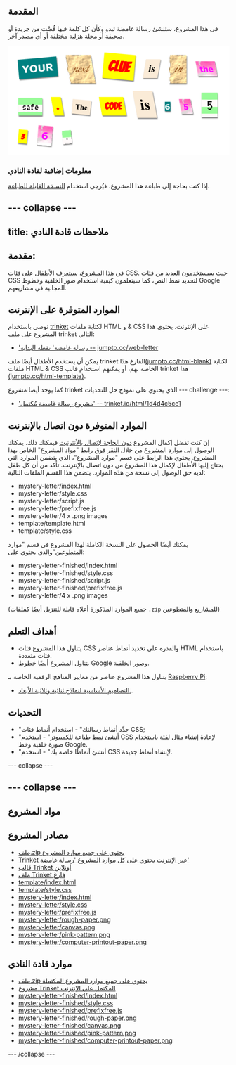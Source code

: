 ## المقدمة

في هذا المشروع، ستنشئ رسالة غامضة تبدو وكأن كل كلمة فيها قُصَّت من جريدة أو صحيفة أو مجلة هزلية مختلفة أو أي مصدر آخر.

![لقطة شاشة](images/letter-final.png)

### معلومات إضافية لقادة النادي

إذا كنت بحاجة إلى طباعة هذا المشروع، فيُرجى استخدام [النسخة القابلة للطباعة](https://projects.raspberrypi.org/en/projects/mystery-letter/print).

## \--- collapse \---

## title: ملاحظات قادة النادي

## مقدمة:

في هذا المشروع، سيتعرف الأطفال على فئات CSS. حيث سيستخدمون العديد من فئات CSS لتحديد نمط النص، كما سيتعلمون كيفية استخدام صور الخلفية وخطوط Google المجانية في مشاريعهم.

## الموارد المتوفرة على الإنترنت

نوصي باستخدام [trinket](https://trinket.io/) لكتابة ملفات HTML و & CSS على الإنترنت. يحتوي هذا المشروع على ملف trinket التالي:

* ['رسالة غامضة' نقطة البداية -- jumpto.cc/web-letter](http://jumpto.cc/web-letter)

يمكن أن يستخدم الأطفال أيضًا ملف trinket الفارغ هذا[(jumpto.cc/html-blank)](http://jumpto.cc/html-blank) لكتابة ملفات HTML & CSS الخاصة بهم، أو يمكنهم استخدام قالب trinket هذا [(jumpto.cc/html-template)](http://jumpto.cc/html-template).

كما يوجد أيضا مشروع trinket الذي يحتوي على نموذج حل للتحديات \--- challenge \---:

* ['مشروع رسالة غامضة مُكتمل' -- trinket.io/html/1d4d4c5ce1](https://trinket.io/html/1d4d4c5ce1)

## الموارد المتوفرة دون اتصال بالإنترنت

إن كنت تفضل إكمال المشروع [دون الحاجة لإتصال باﻷنترنيت](https://www.codeclubprojects.org/en-GB/resources/webdev-working-offline/) فيمكنك ذلك. يمكنك الوصول إلى موارد المشروع من خلال النقر فوق رابط "مواد المشروع" الخاص بهذا المشروع. يحتوي هذا الرابط على قسم "موارد المشروع"، الذي يتضمن الموارد التي يحتاج إليها الأطفال لإكمال هذا المشروع من دون اتصال بالإنترنت. تأكد من أن كل طفل لديه حق الوصول إلى نسخة من هذه الموارد. يتضمن هذا القسم الملفات التالية:

* mystery-letter/index.html
* mystery-letter/style.css
* mystery-letter/script.js
* mystery-letter/prefixfree.js
* mystery-letter/4 x .png images
* template/template.html
* template/style.css

يمكنك أيضًا الحصول على النسخة الكاملة لهذا المشروع في قسم "موارد المتطوعين"والذي يحتوي على:

* mystery-letter-finished/index.html
* mystery-letter-finished/style.css
* mystery-letter-finished/script.js
* mystery-letter-finished/prefixfree.js
* mystery-letter/4 x .png images

(جميع الموارد المذكورة أعلاه قابلة للتنزيل أيضًا كملفات `.zip` للمشاريع والمتطوعين)

## أهداف التعلم

* يتناول هذا المشروع فئات CSS والقدرة على تحديد أنماط عناصر HTML باستخدام فئات متعددة.
* يتناول المشروع أيضًا خطوط Google وصور الخلفية. 

يتناول هذا المشروع عناصر من معايير المناهج الرقمية الخاصة بـ [Raspberry Pi](http://rpf.io/curriculum):

* [التصاميم الأساسية لنماذج ثنائية وثلاثية الأبعاد.](https://www.raspberrypi.org/curriculum/design/creator).

## التحديات

* "حدِّد أنماط رسالتك" - استخدام أنماط فئات CSS;
* "أنشئ نمط طباعة للكمبيوتر" - استخدم CSS لإعادة إنشاء مثال لفئة باستخدام صورة خلفية وخط Google. 
* "أنشئ أنماطًا خاصة بك" - استخدم CSS لإنشاء أنماط جديدة.

\--- collapse \---

## \--- collapse \---

## مواد المشروع

## مصادر المشروع

* [ملف.zip يحتوي على جميع موارد المشروع](resources/letter-project-resources.zip)
* [Trinket عبر الإنترنت يحتوي على كل موارد المشروع 'رسالة غامضة'](http://jumpto.cc/web-letter)
* [قالب Trinket أونلاين](http://jumpto.cc/trinket-template)
* [ملف Trinket فارغ](http://jumpto.cc/trinket-blank)
* [template/index.html](resources/template-index.html)
* [template/style.css](resources/template-style.css)
* [mystery-letter/index.html](resources/mystery-letter-index.html)
* [mystery-letter/style.css](resources/mystery-letter-style.css)
* [mystery-letter/prefixfree.js](resources/mystery-letter-prefixfree.js)
* [mystery-letter/rough-paper.png](resources/mystery-letter-rough-paper.png)
* [mystery-letter/canvas.png](resources/mystery-letter-canvas.png)
* [mystery-letter/pink-pattern.png](resources/mystery-letter-pink-pattern.png)
* [mystery-letter/computer-printout-paper.png](resources/mystery-letter-computer-printout-paper.png)

## موارد قادة النادي

* [ملف.zip يحتوي على جميع موارد المشروع المكتملة](resources/letter-volunteer-resources.zip)
* [مشروع Trinket المكتمل على الإنترنت](https://trinket.io/html/1d4d4c5ce1)
* [mystery-letter-finished/index.html](resources/mystery-letter-finished-index.html)
* [mystery-letter-finished/style.css](resources/mystery-letter-finished-style.css)
* [mystery-letter-finished/prefixfree.js](resources/mystery-letter-finished-prefixfree.js)
* [mystery-letter-finished/rough-paper.png](resources/mystery-letter-finished-rough-paper.png)
* [mystery-letter-finished/canvas.png](resources/mystery-letter-finished-canvas.png)
* [mystery-letter-finished/pink-pattern.png](resources/mystery-letter-finished-pink-pattern.png)
* [mystery-letter-finished/computer-printout-paper.png](resources/mystery-letter-finished-computer-printout-paper.png)

\--- /collapse \---